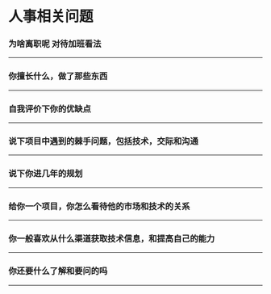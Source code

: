 # 人事相关问题

### 为啥离职呢  对待加班看法

-------

### 你擅长什么，做了那些东西

-------

### 自我评价下你的优缺点

-------

### 说下项目中遇到的棘手问题，包括技术，交际和沟通

-------

### 说下你进几年的规划

-------

### 给你一个项目，你怎么看待他的市场和技术的关系

-------

### 你一般喜欢从什么渠道获取技术信息，和提高自己的能力

-------

### 你还要什么了解和要问的吗

-------



